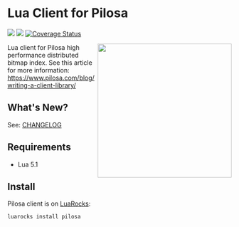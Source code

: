 # Lua Client for Pilosa

<a href="https://github.com/pilosa"><img src="https://img.shields.io/badge/pilosa-master-blue.svg"></a>
<a href="https://travis-ci.org/pilosa/lua-pilosa"><img src="https://api.travis-ci.org/pilosa/lua-pilosa.svg?branch=master"></a>
<a href='https://coveralls.io/github/pilosa/lua-pilosa?branch=master'><img src='https://coveralls.io/repos/github/pilosa/lua-pilosa/badge.svg?branch=master' alt="Coverage Status" /></a>


<img src="https://www.pilosa.com/img/le.svg" style="float: right" align="right" height="301">

Lua client for Pilosa high performance distributed bitmap index. See this article for more information: https://www.pilosa.com/blog/writing-a-client-library/

## What's New?

See: [CHANGELOG](CHANGELOG.md)

## Requirements

* Lua 5.1

## Install

Pilosa client is on [LuaRocks](http://luarocks.org/modules/yucepilosa/pilosa):

```
luarocks install pilosa
```
